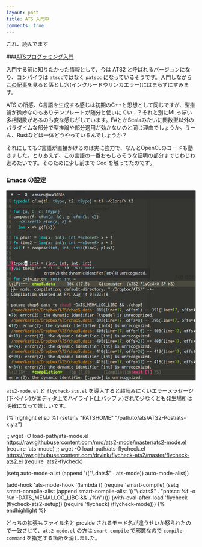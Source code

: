 ```yaml
---
layout: post
title: ATS 入門中
comments: true
---
```


これ、読んでます

###[ATSプログラミング入門](http://jats-ug.metasepi.org/doc/ATS2/INT2PROGINATS/book1.html)

入門する前に知りたかった情報として、今は ATS2 と呼ばれるバージョンになり、コンパイラは `atscc`ではなく `patscc` になっているそうです。入門しながら[この記事](http://d.hatena.ne.jp/osiire/comment/20140106)を見ると落とし穴(インクルードやリンカエラー)にはまらずにすみます。

ATS の所感、C言語を生成する感じは初期のC++と思想として同じですが、型推論が微妙なのもありテンプレートが随分と使いにくい...？それと別にMLっぽい多相関数があるのも変な感じがしています。F#とかScalaみたいに関数型以外のパラダイムな部分で型推論や部分適用が効かないのと同じ理由でしょうか。うーん、Rustなどは一体どうやっているんでしょうか？

それにしてもC言語が直接かけるのは実に強力で、なんとOpenCLのコードも動きました。とりあえず、この言語の一番おもしろそうな証明の部分までじわじわ進めたいです。そのために少し前まで Coq を触ってたのです。


### Emacs の設定

![png_img](/assets/emacs_ats.png)

`ats2-mode.el` と `flycheck-ats.el` を導入すると超読みにくいエラーメッセージ(下ペイン)がエディタ上でハイライト(上バッファ)されて少なくとも発生場所は明確になって嬉しいです。


{% highlight elisp %}
(setenv "PATSHOME" "/path/to/ats/ATS2-Postiats-x.y.z")

;; wget -O load-path/ats-mode.el https://raw.githubusercontent.com/mrd/ats2-mode/master/ats2-mode.el
(require 'ats-mode)
;; wget -O load-path/ats-flycheck.el https://raw.githubusercontent.com/drvink/flycheck-ats2/master/flycheck-ats2.el
(require 'ats2-flycheck)


(setq auto-mode-alist
      (append '(("\\.dats$" . ats-mode))
              auto-mode-alist))

(add-hook 'ats-mode-hook
          '(lambda ()
             (require 'smart-compile)
             (setq smart-compile-alist
                   (append smart-compile-alist
                           '(("\\.dats$" .
                              "patscc %f -o %n -DATS_MEMALLOC_LIBC && ./%n"))))
             (with-eval-after-load 'flycheck
               (flycheck-ats2-setup))
             (require 'flycheck)
             (flycheck-mode)))
{% endhighlight %}

どっちの拡張もファイル名と provide されるモード名が違うせいか怒られたので一致させて、`ats2-mode.el` の方は `smart-compile` で邪魔なので `compile-command` を指定する箇所を消しました。
